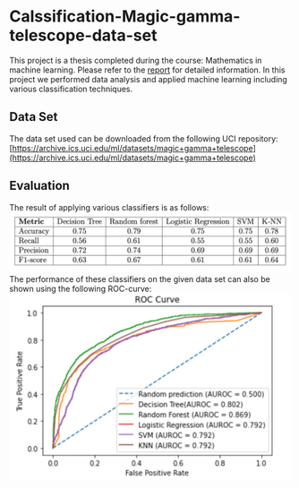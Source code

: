# Calssification-Magic-gamma-telescope-data-set
This project is a thesis completed during the course: Mathematics in machine learning. Please refer to the [report](/signal_vs_noise_classification.pdf) for detailed information. In this project we performed data analysis and applied machine learning including various classification techniques.   
## Data Set
The data set used can be downloaded from the following UCI repository:   
[https://archive.ics.uci.edu/ml/datasets/magic+gamma+telescope](https://archive.ics.uci.edu/ml/datasets/magic+gamma+telescope)

## Evaluation
The result of applying various classifiers is as follows:
![](images/results.png)   
The performance of these classifiers on the given data set can also be shown using the following ROC-curve:   
<img src = "images/roc_curve.png" width = 800>
